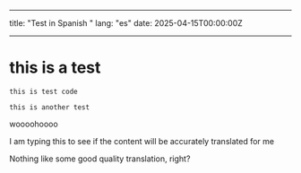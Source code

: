 ------

title: "Test in Spanish "
lang: "es" 
date: 2025-04-15T00:00:00Z

------



# this is a test 
```
this is test code
```

`this is another test` 


woooohoooo

I am typing this to see if the content will be accurately translated for me 


Nothing like some good quality translation, right?

